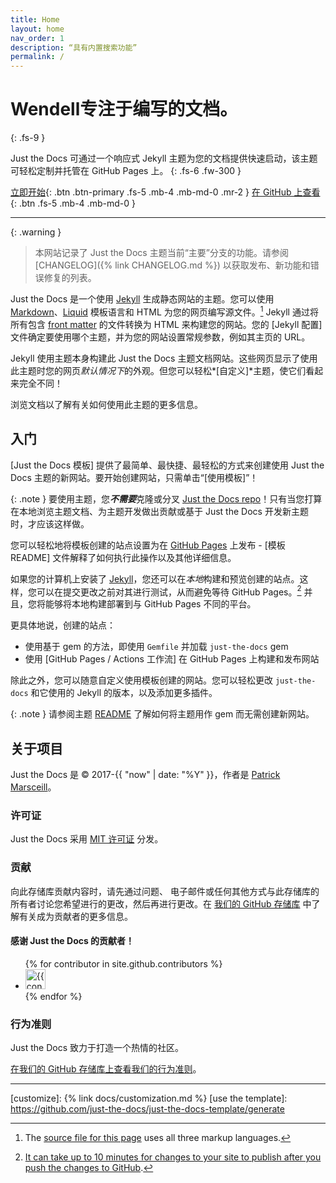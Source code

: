 ```yaml
---
title: Home
layout: home
nav_order: 1
description: “具有内置搜索功能”
permalink: /
---
```


# Wendell专注于编写的文档。
{: .fs-9 }

Just the Docs 可通过一个响应式 Jekyll 主题为您的文档提供快速启动，该主题可轻松定制并托管在 GitHub Pages 上。
{: .fs-6 .fw-300 }

[立即开始](#入门){: .btn .btn-primary .fs-5 .mb-4 .mb-md-0 .mr-2 }
[在 GitHub 上查看][Just the Docs repo]{: .btn .fs-5 .mb-4 .mb-md-0 }

---

{: .warning }
> 本网站记录了 Just the Docs 主题当前“主要”分支的功能。请参阅 [CHANGELOG]({% link CHANGELOG.md %}) 以获取发布、新功能和错误修复的列表。

Just the Docs 是一个使用 [Jekyll] 生成静态网站的主题。您可以使用 [Markdown]、[Liquid] 模板语言和 HTML 为您的网页编写源文件。[^1] Jekyll 通过将所有包含 [front matter] 的文件转换为 HTML 来构建您的网站。您的 [Jekyll 配置] 文件确定要使用哪个主题，并为您的网站设置常规参数，例如其主页的 URL。

Jekyll 使用主题本身构建此 Just the Docs 主题文档网站。这些网页显示了使用此主题时您的网页*默认情况下*的外观。但您可以轻松*[自定义]*主题，使它们看起来完全不同！

浏览文档以了解有关如何使用此主题的更多信息。

## 入门

[Just the Docs 模板] 提供了最简单、最快捷、最轻松的方式来创建使用 Just the Docs 主题的新网站。要开始创建网站，只需单击“[使用模板]”！

{: .note }
要使用主题，您***不需要***克隆或分叉 [Just the Docs repo]！只有当您打算在本地浏览主题文档、为主题开发做出贡献或基于 Just the Docs 开发新主题时，才应该这样做。

您可以轻松地将模板创建的站点设置为在 [GitHub Pages] 上发布 - [模板 README] 文件解释了如何执行此操作以及其他详细信息。

如果您的计算机上安装了 [Jekyll]，您还可以在*本地*构建和预览创建的站点。这样，您可以在提交更改之前对其进行测试，从而避免等待 GitHub Pages。[^2] 并且，您将能够将本地构建部署到与 GitHub Pages 不同的平台。

更具体地说，创建的站点：

- 使用基于 gem 的方法，即使用 `Gemfile` 并加载 `just-the-docs` gem
- 使用 [GitHub Pages / Actions 工作流] 在 GitHub Pages 上构建和发布网站

除此之外，您可以随意自定义使用模板创建的网站。您可以轻松更改 `just-the-docs` 和它使用的 Jekyll 的版本，以及添加更多插件。

{: .note }
请参阅主题 [README][Just the Docs README] 了解如何将主题用作 gem 而无需创建新网站。

## 关于项目

Just the Docs 是 &copy; 2017-{{ "now" | date: "%Y" }}，作者是 [Patrick Marsceill](https://patrickmarsceill.com)。

### 许可证
Just the Docs 采用 [MIT 许可证](https://github.com/just-the-docs/just-the-docs/tree/main/LICENSE.txt) 分发。

### 贡献

向此存储库贡献内容时，请先通过问题、
电子邮件或任何其他方式与此存储库的所有者讨论您希望进行的更改，然后再进行更改。在 [我们的 GitHub 存储库](https://github.com/just-the-docs/just-the-docs#contributing) 中了解有关成为贡献者的更多信息。

#### 感谢 Just the Docs 的贡献者！
<ul class="list-style-none">
{% for contributor in site.github.contributors %}
  <li class="d-inline-block mr-1">
     <a href="{{ contributor.html_url }}"><img src="{{ contributor.avatar_url }}" width="32" height="32" alt="{{ contributor.login }}"></a>
  </li>
{% endfor %}
</ul>

### 行为准则

Just the Docs 致力于打造一个热情的社区。

[在我们的 GitHub 存储库上查看我们的行为准则](https://github.com/just-the-docs/just-the-docs/tree/main/CODE_OF_CONDUCT.md)。

----

[^1]: The [source file for this page] uses all three markup languages.

[^2]: [It can take up to 10 minutes for changes to your site to publish after you push the changes to GitHub](https://docs.github.com/en/pages/setting-up-a-github-pages-site-with-jekyll/creating-a-github-pages-site-with-jekyll#creating-your-site).

[Jekyll]: https://jekyllrb.com
[Markdown]: https://daringfireball.net/projects/markdown/
[Liquid]: https://github.com/Shopify/liquid/wiki
[Front matter]: https://jekyllrb.com/docs/front-matter/
[Jekyll configuration]: https://jekyllrb.com/docs/configuration/
[source file for this page]: https://github.com/just-the-docs/just-the-docs/blob/main/index.md
[Just the Docs Template]: https://just-the-docs.github.io/just-the-docs-template/
[Just the Docs]: https://just-the-docs.com
[Just the Docs repo]: https://github.com/just-the-docs/just-the-docs
[Just the Docs README]: https://github.com/just-the-docs/just-the-docs/blob/main/README.md
[GitHub Pages]: https://pages.github.com/
[Template README]: https://github.com/just-the-docs/just-the-docs-template/blob/main/README.md
[GitHub Pages / Actions workflow]: https://github.blog/changelog/2022-07-27-github-pages-custom-github-actions-workflows-beta/
[customize]: {% link docs/customization.md %}
[use the template]: https://github.com/just-the-docs/just-the-docs-template/generate
